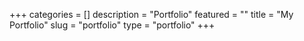 +++
categories = []
description = "Portfolio"
featured = ""
title = "My Portfolio"
slug = "portfolio"
type = "portfolio"
+++

